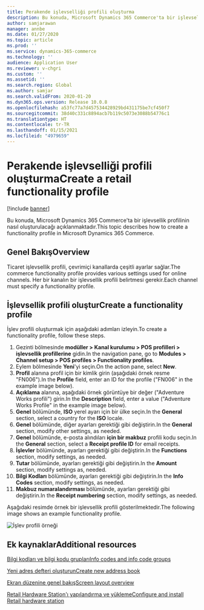 ```yaml
---
title: Perakende işlevselliği profili oluşturma
description: Bu konuda, Microsoft Dynamics 365 Commerce'ta bir işlevsellik profilinin nasıl oluşturulacağı açıklanmaktadır.
author: samjarawan
manager: annbe
ms.date: 01/27/2020
ms.topic: article
ms.prod: ''
ms.service: dynamics-365-commerce
ms.technology: ''
audience: Application User
ms.reviewer: v-chgri
ms.custom: ''
ms.assetid: ''
ms.search.region: Global
ms.author: samjar
ms.search.validFrom: 2020-01-20
ms.dyn365.ops.version: Release 10.0.8
ms.openlocfilehash: a53fc77a7d457534428929bd431175be7cf450f7
ms.sourcegitcommit: 38d40c331c8894acb7b119c5073e3088b54776c1
ms.translationtype: HT
ms.contentlocale: tr-TR
ms.lasthandoff: 01/15/2021
ms.locfileid: "4979659"
---
```

# <a name="create-a-retail-functionality-profile"></a><span data-ttu-id="c8786-103">Perakende işlevselliği profili oluşturma</span><span class="sxs-lookup"><span data-stu-id="c8786-103">Create a retail functionality profile</span></span>


[!include [banner](includes/banner.md)]

<span data-ttu-id="c8786-104">Bu konuda, Microsoft Dynamics 365 Commerce'ta bir işlevsellik profilinin nasıl oluşturulacağı açıklanmaktadır.</span><span class="sxs-lookup"><span data-stu-id="c8786-104">This topic describes how to create a functionality profile in Microsoft Dynamics 365 Commerce.</span></span>

## <a name="overview"></a><span data-ttu-id="c8786-105">Genel Bakış</span><span class="sxs-lookup"><span data-stu-id="c8786-105">Overview</span></span>

<span data-ttu-id="c8786-106">Ticaret işlevsellik profili, çevrimiçi kanallarda çeşitli ayarlar sağlar.</span><span class="sxs-lookup"><span data-stu-id="c8786-106">The commerce functionality profile provides various settings used for online channels.</span></span> <span data-ttu-id="c8786-107">Her bir kanalın bir işlevsellik profili belirtmesi gerekir.</span><span class="sxs-lookup"><span data-stu-id="c8786-107">Each channel must specify a functionality profile.</span></span>

## <a name="create-a-functionality-profile"></a><span data-ttu-id="c8786-108">İşlevsellik profili oluştur</span><span class="sxs-lookup"><span data-stu-id="c8786-108">Create a functionality profile</span></span>

<span data-ttu-id="c8786-109">İşlev profili oluşturmak için aşağıdaki adımları izleyin.</span><span class="sxs-lookup"><span data-stu-id="c8786-109">To create a functionality profile, follow these steps.</span></span>

1. <span data-ttu-id="c8786-110">Gezinti bölmesinde **modüller \> Kanal kurulumu \> POS profilleri \> işlevsellik profillerine** gidin.</span><span class="sxs-lookup"><span data-stu-id="c8786-110">In the navigation pane, go to **Modules \> Channel setup \> POS profiles \> Functionality profiles**.</span></span>
1. <span data-ttu-id="c8786-111">Eylem bölmesinde **Yeni**'yi seçin.</span><span class="sxs-lookup"><span data-stu-id="c8786-111">On the action pane, select **New**.</span></span>
1. <span data-ttu-id="c8786-112">**Profil** alanına profil için bir kimlik girin (aşağıdaki örnek resme "FN006").</span><span class="sxs-lookup"><span data-stu-id="c8786-112">In the **Profile** field, enter an ID for the profile ("FN006" in the example image below).</span></span>
1. <span data-ttu-id="c8786-113">**Açıklama** alanına, aşağıdaki örnek görüntüye bir değer ("Adventure Works profili") girin.</span><span class="sxs-lookup"><span data-stu-id="c8786-113">In the **Description** field, enter a value ("Adventure Works Profile" in the example image below).</span></span>
1. <span data-ttu-id="c8786-114">**Genel** bölümünde, **ISO** yerel ayarı için bir ülke seçin.</span><span class="sxs-lookup"><span data-stu-id="c8786-114">In the **General** section, select a country for the **ISO** locale.</span></span>
1. <span data-ttu-id="c8786-115">**Genel** bölümünde, diğer ayarları gerektiği gibi değiştirin.</span><span class="sxs-lookup"><span data-stu-id="c8786-115">In the **General** section, modify other settings, as needed.</span></span>
1. <span data-ttu-id="c8786-116">**Genel** bölümünde, e-posta alındıları **için bir makbuz** profili kodu seçin.</span><span class="sxs-lookup"><span data-stu-id="c8786-116">In the **General** section, select a **Receipt profile ID** for email receipts.</span></span>
1. <span data-ttu-id="c8786-117">**İşlevler** bölümünde, ayarları gerektiği gibi değiştirin.</span><span class="sxs-lookup"><span data-stu-id="c8786-117">In the **Functions** section, modify settings, as needed.</span></span>
1. <span data-ttu-id="c8786-118">**Tutar** bölümünde, ayarları gerektiği gibi değiştirin.</span><span class="sxs-lookup"><span data-stu-id="c8786-118">In the **Amount** section, modify settings as, needed.</span></span>
1. <span data-ttu-id="c8786-119">**Bilgi Kodları** bölümünde, ayarları gerektiği gibi değiştirin.</span><span class="sxs-lookup"><span data-stu-id="c8786-119">In the **Info Codes** section, modify settings, as needed.</span></span>
1. <span data-ttu-id="c8786-120">**Makbuz numaralandırması** bölümünde, ayarları gerektiği gibi değiştirin.</span><span class="sxs-lookup"><span data-stu-id="c8786-120">In the **Receipt numbering** section, modify settings, as needed.</span></span> 
  
<span data-ttu-id="c8786-121">Aşağıdaki resimde örnek bir işlevsellik profili gösterilmektedir.</span><span class="sxs-lookup"><span data-stu-id="c8786-121">The following image shows an example functionality profile.</span></span>
  
![İşlev profili örneği](media/retail-functionality-profile.png)

## <a name="additional-resources"></a><span data-ttu-id="c8786-123">Ek kaynaklar</span><span class="sxs-lookup"><span data-stu-id="c8786-123">Additional resources</span></span>

[<span data-ttu-id="c8786-124">Bilgi kodları ve bilgi kodu grupları</span><span class="sxs-lookup"><span data-stu-id="c8786-124">Info codes and info code groups</span></span>](info-codes-retail.md)           

[<span data-ttu-id="c8786-125">Yeni adres defteri oluşturun</span><span class="sxs-lookup"><span data-stu-id="c8786-125">Create new address book</span></span>](new-address-book.md) 

[<span data-ttu-id="c8786-126">Ekran düzenine genel bakış</span><span class="sxs-lookup"><span data-stu-id="c8786-126">Screen layout overview</span></span>](pos-screen-layouts.md)       

[<span data-ttu-id="c8786-127">Retail Hardware Station'ı yapılandırma ve yükleme</span><span class="sxs-lookup"><span data-stu-id="c8786-127">Configure and install Retail hardware station</span></span>](retail-hardware-station-configuration-installation.md) 
